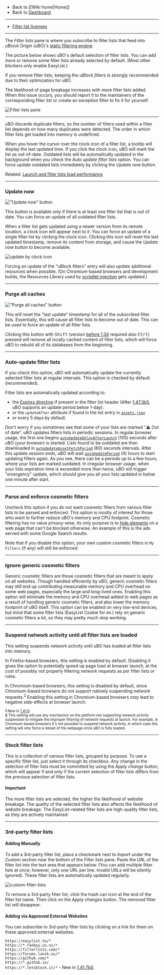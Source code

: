 - Back to [[Wiki home|Home]]
- Back to [Dashboard](./Dashboard)

***

- [Filter list licenses](./Filter-list-licenses)

***

The _Filter lists_ pane is where you subscribe to filter lists that feed into uBlock Origin (uBO)'s [static filtering engine](./Overview-of-uBlock's-network-filtering-engine:-details#static-filtering).

The picture below shows uBO's default selection of filter lists. You can add more or remove some filter lists already selected by default. (Most other blockers only enable EasyList.)

If you remove filter lists, keeping the _uBlock filters_ is strongly recommended due to their optimization for uBO.

The likelihood of page breakage increases with more filter lists added. When this issue occurs, you should report it to the maintainers of the corresponding filter list or create an exception filter to fix it for yourself.

![Filter lists pane](https://user-images.githubusercontent.com/124740436/235392297-c4fc6290-73a6-4a70-96a9-3f6a7683f21d.png)

---

uBO discards duplicate filters, so the number of filters used within a filter list depends on how many duplicates were detected. The order in which filter lists get loaded into memory is undefined.

When you hover the cursor over the clock icon of a filter list, a tooltip will display the last updated time. If you click the clock icon, uBO will mark the list as out-of-date. Outdated lists will be automatically updated in the background when you check the _Auto update filter lists_ option. You can force update outdated lists immediately by clicking the _Update now_ button.

Related: [Launch and filter lists load performance](./Launch-and-filter-lists-load-performance)

***

### Update now

![_"Update now"_ button](https://user-images.githubusercontent.com/585534/143616552-94dd8b15-d33c-4d45-97bd-2f73f95972ba.png)

This button is available only if there is at least one filter list that is out of date. You can force an update of all outdated filter lists.

When a filter list gets updated using a newer version from its remote location, a clock icon will appear next to it. You can force an update of a single filter list by clicking the clock icon. Clicking this icon will reset the last updated timestamp, remove its content from storage, and cause the _Update now_ button to become available.

![update by clock icon](https://user-images.githubusercontent.com/886325/148108034-73419703-10a1-4f72-af4b-5dd5231fface.gif)

Forcing an update of the "uBlock filters" entry will also update additional resources when possible. (On Chromium-based browsers and development builds, the Resources Library used by [scriptlet injection](./Static-filter-syntax#scriptlet-injection) gets updated.)

***

### Purge all caches

![_"Purge all caches"_ button](https://user-images.githubusercontent.com/585534/143480823-7b54e49d-fea7-4416-963d-c679243c770d.png)

This will reset the "last update" timestamp for all of the subscribed filter lists. Essentially, this will cause all filter lists to become out of date. This can be used to force an update of all filter lists.

Clicking this button with <kbd>Shift</kbd> (version [before 1.34](https://github.com/gorhill/uBlock/commit/972feae05d22239c46b837e64001f9f322724585) required also <kbd>Ctrl</kbd>) pressed will remove all locally cached content of filter lists, which will force uBO to rebuild all of its databases from the beginning.

***

### Auto-update filter lists

If you check this option, uBO will automatically update the currently selected filter lists at regular intervals. This option is checked by default (recommended).

Filter lists are automatically updated according to:
- the [_Expires_ directive](https://help.eyeo.com/en/adblockplus/how-to-write-filters#special-comments) if present in the filter list header (After [1.47.3b5](https://github.com/gorhill/uBlock/commit/db118483c91da468d22b943aba07bbcfc2e37427), uBO supports an update period below 1-day).
- or the `updateAfter` attribute if found in the list entry in [`assets.json`](https://github.com/gorhill/uBlock/blob/master/assets/assets.json)
- or every 5 days by default.

Don't worry if you sometimes see that some of your lists are marked "⚠️ Out of date". uBO updates filters lists in periodic sessions. In regular browser usage, the first one begins [`autoUpdateDelayAfterLaunch`](./Advanced-settings#autoupdatedelayafterlaunch) (105) seconds after uBO (your browser) is started. Lists found to be outdated are then downloaded in [`autoUpdateAssetFetchPeriod`](./Advanced-settings#autoupdateassetfetchperiod) (60) seconds intervals. After this update session ends, uBO will wait [`autoUpdatePeriod`](./Advanced-settings#autoupdateperiod) (4) hours to start updating filters again. As you see, there can be a periods up to a few hours, where your lists are marked outdated. In irregular browser usage, when your lists expiration time is exceeded more than twice, uBO will trigger "emergency" update, which should give you all your lists updated in below one minute after start.

***

### Parse and enforce cosmetic filters

Uncheck this option if you do not want cosmetic filters from various filter lists to be parsed and enforced. This option is mostly of interest for those who want to further reduce uBO's memory and CPU footprint. Cosmetic filtering has no value privacy-wise, its only purpose is to [hide elements](./Does-uBlock-Origin-block-ads-or-just-hide-them%3F) on a web page that can't be blocked otherwise. An example of this is the ads served with some Google Search results.

Note that if you disable this option, your own custom cosmetic filters in `My Filters` (if any) will still be enforced.

***

### Ignore generic cosmetic filters

Generic cosmetic filters are those cosmetic filters that are meant to apply on all websites. Though handled efficiently by uBO, generic cosmetic filters may still end up contributing measurable memory and CPU overhead on some web pages, especially the large and long-lived ones.
Enabling this option will eliminate the memory and CPU overhead added to web pages as a result of handling generic cosmetic filters, and also lower the memory footprint of uBO itself.
This option can be enabled on very low-end devices, but mind that some filter lists (EasyList Cookie for ex.) rely on generic cosmetic filters a lot, so they may pretty much stop working.

***

### Suspend network activity until all filter lists are loaded

This setting suspends network activity until uBO has loaded all filter lists into memory.

In Firefox-based browsers, this setting is enabled by default. Disabling it gives the option to potentially speed up page load at browser launch, at the cost of possibly not properly filtering network requests as per filter lists or rules.

In Chromium-based browsers, this setting is disabled by default, since Chromium-based browsers do not support natively suspending network requests.<sup>2</sup> Enabling this setting in Chromium-based browsers _may_ lead to negative side-effects at browser launch.

<sub>__1__ New in [1.41.0](https://github.com/gorhill/uBlock/commit/925c8d5d0c37dbc1f82e57a92e74350de2c5eab1).</sub><br>
<sub>__2__ This setting will use any mechanism on the platform not supporting network activity suspension to mitigate the improper filtering of network requests at launch. For example, in Chromium-based browsers it's not possible to suspend network activity, in which case this setting will only force a reload of the webpage once uBO is fully loaded.<sub>

***

### Stock filter lists

This is a collection of various filter lists, grouped by purpose. To use a specific filter list, just select it through its checkbox. Any change in the selection of filter lists must be committed by using the _Apply change_ button, which will appear if and only if the current selection of filter lists differs from the previous selection of filter lists.

#### Important

The more filter lists are selected, the higher the likelihood of website breakage. The quality of the selected filter lists also affects the likelihood of website breakage. The _EasyList_-related filter lists are high-quality filter lists, as they are actively maintained.

***

### 3rd-party filter lists

#### Adding Manually

To add a 3rd-party filter list, place a checkmark next to _Import_ under the _Custom_ section near the bottom of the _Filter lists_ pane. Paste the URL of the filter list into the text area that appears below. (You can add multiple filter lists at once; however, only one URL per line. Invalid URLs will be silently ignored). These filter lists are automatically updated regularly.

![custom-filter-lists](https://user-images.githubusercontent.com/886325/41821466-99d67040-77e1-11e8-9973-08f9fe4f4049.png)

To remove a 3rd-party filter list, click the trash can icon at the end of the filter list name. Then click on the _Apply changes_ button. The removed filter list will disappear.

#### Adding via Approved External Websites

You can subscribe to 3rd-party filter lists by clicking on a link for them on these approved external websites.

`https://easylist.to/*`  
`https://*.fanboy.co.nz/*`  
`https://filterlists.com/*`  
`https://forums.lanik.us/*`  
`https://github.com/*`  
`https://*.github.io/`  
`https://*.letsblock.it/*` - New in [1.41.7b0](https://github.com/gorhill/uBlock/commit/26048a11bcd002cafc4b2b2fdcb709115a2e07e4).